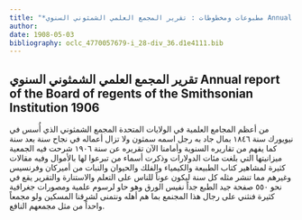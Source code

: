 ```yaml
---
title: "*مطبوعات ومخطوطات : تقرير المجمع العلمي الشمثوني السنوي Annual report of the Board of regents of the Smithsonian Institution 1906*. المقتبس 3(4)"
author: 
date: 1908-05-03
bibliography: oclc_4770057679-i_28-div_36.d1e4111.bib
---
```




##  تقرير المجمع العلمي الشمثوني السنوي   Annual report of the Board of regents of the Smithsonian Institution  1906 


 من أعظم المجامع العلمية في الولايات المتحدة  المجمع الشمثوني  الذي أُسس في نيويورك سنة  ١٨٤٦  بمال جاد به رجل اسمه سمثون ولا تزال أعماله في نجاح سنة بعد سنة كما يفهم من تقاريره السنوية وأمامنا الآن تقريره عن سنة  ١٩٠٦  شرحت فيه الجمعية ميزانيتها التي بلغت مئات الدولارات وذكرت أسماء من تبرعوا لها بالأموال وفيه مقالات كثيرة لمشاهير كتاب الطبيعة والكيمياء والفلك والحيوان والنبات من أميركان وفرنسيس وغيرهم مما تنشر مثله كل سنة ليكون عوناً للناس على التعلم والاستنارة والتقرير يقع في   نحو  ٥٥٠  صفحة جيد الطبع جداً نفيس الورق وهو حاو لرسوم علمية ومصورات جغرافية كثيرة فنثني على رجال هذا المجنمع بما هم أهله ونتمنى لشرقنا المسكين ولو مجمعاً واحداً من مثل مجمعهم النافع. 
